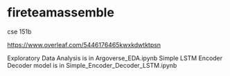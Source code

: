 # fireteamassemble
cse 151b

https://www.overleaf.com/5446176465kwxkdwtktpsn

Exploratory Data Analysis is in Argoverse_EDA.ipynb
Simple LSTM Encoder Decoder model is in Simple_Encoder_Decoder_LSTM.ipynb

